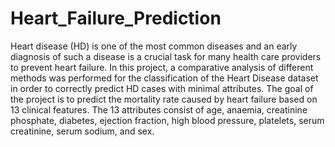 # Heart_Failure_Prediction
Heart disease (HD) is one of the most common diseases and an early diagnosis of such a disease is a crucial task for many health care providers to prevent heart failure. 
In this project, a comparative analysis of different methods was performed for the classification of the Heart Disease dataset in order to correctly predict HD cases with minimal attributes. 
The goal of the project is to predict the mortality rate caused by heart failure based on 13 clinical features.
The 13 attributes consist of age, anaemia, creatinine phosphate, diabetes, ejection fraction, high blood pressure, platelets, serum creatinine, serum sodium, and sex.

